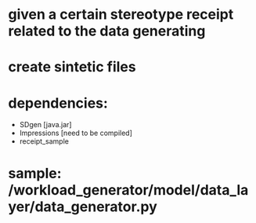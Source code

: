 # given a certain stereotype receipt related to the data generating
# create sintetic files




# dependencies: 
* SDgen [java.jar]
* Impressions [need to be compiled]
* receipt_sample




# sample: /workload_generator/model/data_layer/data_generator.py



































